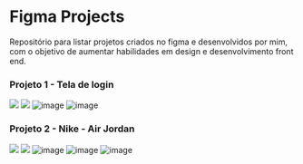 # Figma Projects

Repositório para listar projetos criados no figma e desenvolvidos por mim, com o objetivo de aumentar habilidades em design e desenvolvimento front end.

### Projeto 1 - Tela de login

<a href="https://www.figma.com/file/467Vx0fXqiCHwhwlbLsKVs/Login?type=design&node-id=0%3A1&mode=design&t=TM4FPt5knpx1Rv8G-1" target="_blank"><img src="https://img.shields.io/badge/Figma-F24E1E?style=for-the-badge&logo=figma&logoColor=white" target="_blank"></a>
<a href="https://login-screen-project.netlify.app/" target="_blank"><img src="https://img.shields.io/badge/Netlify-00C7B7?style=for-the-badge&logo=netlify&logoColor=white" target="_blank"></a>
![image](https://github.com/jeansilvatech/figma-projects/assets/23384348/ab42351e-80d6-4cd1-9d63-b5acddce1d36)
![image](https://github.com/jeansilvatech/figma-projects/assets/23384348/31f1d72b-7351-41c7-9a3e-cda22dd51076)

### Projeto 2 - Nike - Air Jordan

<a href="https://www.figma.com/file/KKiICfIpS1bTHw0SqvOuQZ/Nike?type=design&t=w7lkNF6VsBp1tKxT-6"><img src="https://img.shields.io/badge/Figma-F24E1E?style=for-the-badge&logo=figma&logoColor=white" target="_blank"></a>
<a href="#" target="_blank"><img src="https://img.shields.io/badge/Netlify-00C7B7?style=for-the-badge&logo=netlify&logoColor=white" target="_blank"></a>
![image](https://github.com/jeansilvatech/figma-projects/assets/23384348/66b2e229-fd4b-42c1-be7b-cf3e5c40a4a3)
![image](https://github.com/jeansilvatech/figma-projects/assets/23384348/ee3f8bda-b2e9-40ff-af53-0b37caf53fed)
![image](https://github.com/jeansilvatech/figma-projects/assets/23384348/8cf40c99-a3b7-447f-b446-bbdbb3981f86)



